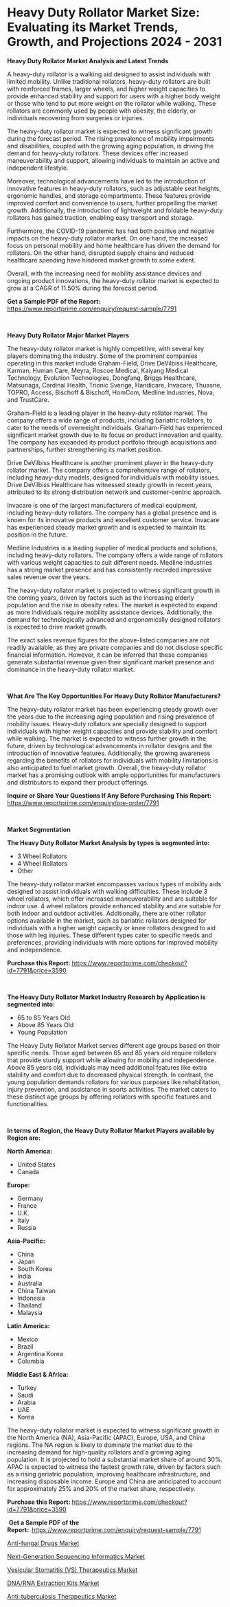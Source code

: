 <p><h1>Heavy Duty Rollator Market Size: Evaluating its Market Trends, Growth, and Projections 2024 - 2031</h1></p><p><strong>Heavy Duty Rollator Market Analysis and Latest Trends</strong></p>
<p><p>A heavy-duty rollator is a walking aid designed to assist individuals with limited mobility. Unlike traditional rollators, heavy-duty rollators are built with reinforced frames, larger wheels, and higher weight capacities to provide enhanced stability and support for users with a higher body weight or those who tend to put more weight on the rollator while walking. These rollators are commonly used by people with obesity, the elderly, or individuals recovering from surgeries or injuries.</p><p>The heavy-duty rollator market is expected to witness significant growth during the forecast period. The rising prevalence of mobility impairments and disabilities, coupled with the growing aging population, is driving the demand for heavy-duty rollators. These devices offer increased maneuverability and support, allowing individuals to maintain an active and independent lifestyle.</p><p>Moreover, technological advancements have led to the introduction of innovative features in heavy-duty rollators, such as adjustable seat heights, ergonomic handles, and storage compartments. These features provide improved comfort and convenience to users, further propelling the market growth. Additionally, the introduction of lightweight and foldable heavy-duty rollators has gained traction, enabling easy transport and storage.</p><p>Furthermore, the COVID-19 pandemic has had both positive and negative impacts on the heavy-duty rollator market. On one hand, the increased focus on personal mobility and home healthcare has driven the demand for rollators. On the other hand, disrupted supply chains and reduced healthcare spending have hindered market growth to some extent.</p><p>Overall, with the increasing need for mobility assistance devices and ongoing product innovations, the heavy-duty rollator market is expected to grow at a CAGR of 11.50% during the forecast period.</p></p>
<p><strong>Get a Sample PDF of the Report:&nbsp;</strong> <a href="https://www.reportprime.com/enquiry/request-sample/7791">https://www.reportprime.com/enquiry/request-sample/7791</a></p>
<p>&nbsp;</p>
<p><strong>Heavy Duty Rollator Major Market Players</strong></p>
<p><p>The heavy-duty rollator market is highly competitive, with several key players dominating the industry. Some of the prominent companies operating in this market include Graham-Field, Drive DeVilbiss Healthcare, Karman, Human Care, Meyra, Roscoe Medical, Kaiyang Medical Technology, Evolution Technologies, Dongfang, Briggs Healthcare, Matsunaga, Cardinal Health, Trionic Sverige, Handicare, Invacare, Thuasne, TOPRO, Access, Bischoff & Bischoff, HomCom, Medline Industries, Nova, and TrustCare.</p><p>Graham-Field is a leading player in the heavy-duty rollator market. The company offers a wide range of products, including bariatric rollators, to cater to the needs of overweight individuals. Graham-Field has experienced significant market growth due to its focus on product innovation and quality. The company has expanded its product portfolio through acquisitions and partnerships, further strengthening its market position.</p><p>Drive DeVilbiss Healthcare is another prominent player in the heavy-duty rollator market. The company offers a comprehensive range of rollators, including heavy-duty models, designed for individuals with mobility issues. Drive DeVilbiss Healthcare has witnessed steady growth in recent years, attributed to its strong distribution network and customer-centric approach.</p><p>Invacare is one of the largest manufacturers of medical equipment, including heavy-duty rollators. The company has a global presence and is known for its innovative products and excellent customer service. Invacare has experienced steady market growth and is expected to maintain its position in the future.</p><p>Medline Industries is a leading supplier of medical products and solutions, including heavy-duty rollators. The company offers a wide range of rollators with various weight capacities to suit different needs. Medline Industries has a strong market presence and has consistently recorded impressive sales revenue over the years.</p><p>The heavy-duty rollator market is projected to witness significant growth in the coming years, driven by factors such as the increasing elderly population and the rise in obesity rates. The market is expected to expand as more individuals require mobility assistance devices. Additionally, the demand for technologically advanced and ergonomically designed rollators is expected to drive market growth.</p><p>The exact sales revenue figures for the above-listed companies are not readily available, as they are private companies and do not disclose specific financial information. However, it can be inferred that these companies generate substantial revenue given their significant market presence and dominance in the heavy-duty rollator market.</p></p>
<p>&nbsp;</p>
<p><strong>What Are The Key Opportunities For Heavy Duty Rollator Manufacturers?</strong></p>
<p><p>The heavy-duty rollator market has been experiencing steady growth over the years due to the increasing aging population and rising prevalence of mobility issues. Heavy-duty rollators are specially designed to support individuals with higher weight capacities and provide stability and comfort while walking. The market is expected to witness further growth in the future, driven by technological advancements in rollator designs and the introduction of innovative features. Additionally, the growing awareness regarding the benefits of rollators for individuals with mobility limitations is also anticipated to fuel market growth. Overall, the heavy-duty rollator market has a promising outlook with ample opportunities for manufacturers and distributors to expand their product offerings.</p></p>
<p><strong>Inquire or Share Your Questions If Any Before Purchasing This Report:</strong> <a href="https://www.reportprime.com/enquiry/pre-order/7791">https://www.reportprime.com/enquiry/pre-order/7791</a></p>
<p>&nbsp;</p>
<p><strong>Market Segmentation</strong></p>
<p><strong>The Heavy Duty Rollator Market Analysis by types is segmented into:</strong></p>
<p><ul><li>3 Wheel Rollators</li><li>4 Wheel Rollators</li><li>Other</li></ul></p>
<p><p>The heavy-duty rollator market encompasses various types of mobility aids designed to assist individuals with walking difficulties. These include 3 wheel rollators, which offer increased maneuverability and are suitable for indoor use. 4 wheel rollators provide enhanced stability and are suitable for both indoor and outdoor activities. Additionally, there are other rollator options available in the market, such as bariatric rollators designed for individuals with a higher weight capacity or knee rollators designed to aid those with leg injuries. These different types cater to specific needs and preferences, providing individuals with more options for improved mobility and independence.</p></p>
<p><strong>Purchase this Report:&nbsp;</strong><a href="https://www.reportprime.com/checkout?id=7791&price=3590">https://www.reportprime.com/checkout?id=7791&price=3590</a></p>
<p>&nbsp;</p>
<p><strong>The Heavy Duty Rollator Market Industry Research by Application is segmented into:</strong></p>
<p><ul><li>65 to 85 Years Old</li><li>Above 85 Years Old</li><li>Young Population</li></ul></p>
<p><p>The Heavy Duty Rollator Market serves different age groups based on their specific needs. Those aged between 65 and 85 years old require rollators that provide sturdy support while allowing for mobility and independence. Above 85 years old, individuals may need additional features like extra stability and comfort due to decreased physical strength. In contrast, the young population demands rollators for various purposes like rehabilitation, injury prevention, and assistance in sports activities. The market caters to these distinct age groups by offering rollators with specific features and functionalities.</p></p>
<p>&nbsp;</p>
<p><strong>In terms of Region, the Heavy Duty Rollator Market Players available by Region are:</strong></p>
<p>
    <p> <strong> North America: </strong>
        <ul>
            <li>United States</li>
            <li>Canada</li>
        </ul>
        </p> 
    <p> <strong> Europe: </strong>
        <ul>
            <li>Germany</li>
            <li>France</li>
            <li>U.K.</li>
            <li>Italy</li>
            <li>Russia</li>
        </ul>
        </p> 
    <p> <strong> Asia-Pacific: </strong>
        <ul>
            <li>China</li>
            <li>Japan</li>
            <li>South Korea</li>
            <li>India</li>
            <li>Australia</li>
            <li>China Taiwan</li>
            <li>Indonesia</li>
            <li>Thailand</li>
            <li>Malaysia</li>
        </ul>
        </p> 
    <p> <strong> Latin America: </strong>
        <ul>
            <li>Mexico</li>
            <li>Brazil</li>
            <li>Argentina Korea</li>
            <li>Colombia</li>
        </ul>
        </p> 
    <p> <strong> Middle East & Africa: </strong>
        <ul>
            <li>Turkey</li>
            <li>Saudi</li>
            <li>Arabia</li>
            <li>UAE</li>
            <li>Korea</li>
        </ul>
    </p>
    </p>
<p><p>The heavy-duty rollator market is expected to witness significant growth in the North America (NA), Asia-Pacific (APAC), Europe, USA, and China regions. The NA region is likely to dominate the market due to the increasing demand for high-quality rollators and a growing aging population. It is projected to hold a substantial market share of around 30%. APAC is expected to witness the fastest growth rate, driven by factors such as a rising geriatric population, improving healthcare infrastructure, and increasing disposable income. Europe and China are anticipated to account for approximately 25% and 20% of the market share, respectively.</p></p>
<p><strong>Purchase this Report: </strong><a href="https://www.reportprime.com/checkout?id=7791&price=3590">https://www.reportprime.com/checkout?id=7791&price=3590</a></p>
<p>&nbsp;<strong>Get a Sample PDF of the Report:&nbsp;&nbsp;</strong><a href="https://www.reportprime.com/enquiry/request-sample/7791">https://www.reportprime.com/enquiry/request-sample/7791</a></p>
<p><strong></strong></p>
<p><p><a href="https://github.com/dziulagalemab/Market-Research-Report-List-2/blob/main/anti-fungal-drugs-market.md">Anti-fungal Drugs Market</a></p><p><a href="https://github.com/prosalinda88/Market-Research-Report-List-2/blob/main/next-generation-sequencing-informatics-market.md">Next-Generation Sequencing Informatics Market</a></p><p><a href="https://github.com/abbypearson7765/Market-Research-Report-List-2/blob/main/vesicular-stomatitis-vs-therapeutics-market.md">Vesicular Stomatitis (VS) Therapeutics Market</a></p><p><a href="https://github.com/grishafomin4852/Market-Research-Report-List-2/blob/main/dnarna-extraction-kits-market.md">DNA/RNA Extraction Kits Market</a></p><p><a href="https://github.com/jonneygiverf/Market-Research-Report-List-2/blob/main/anti-tuberculosis-therapeutics-market.md">Anti-tuberculosis Therapeutics Market</a></p></p>